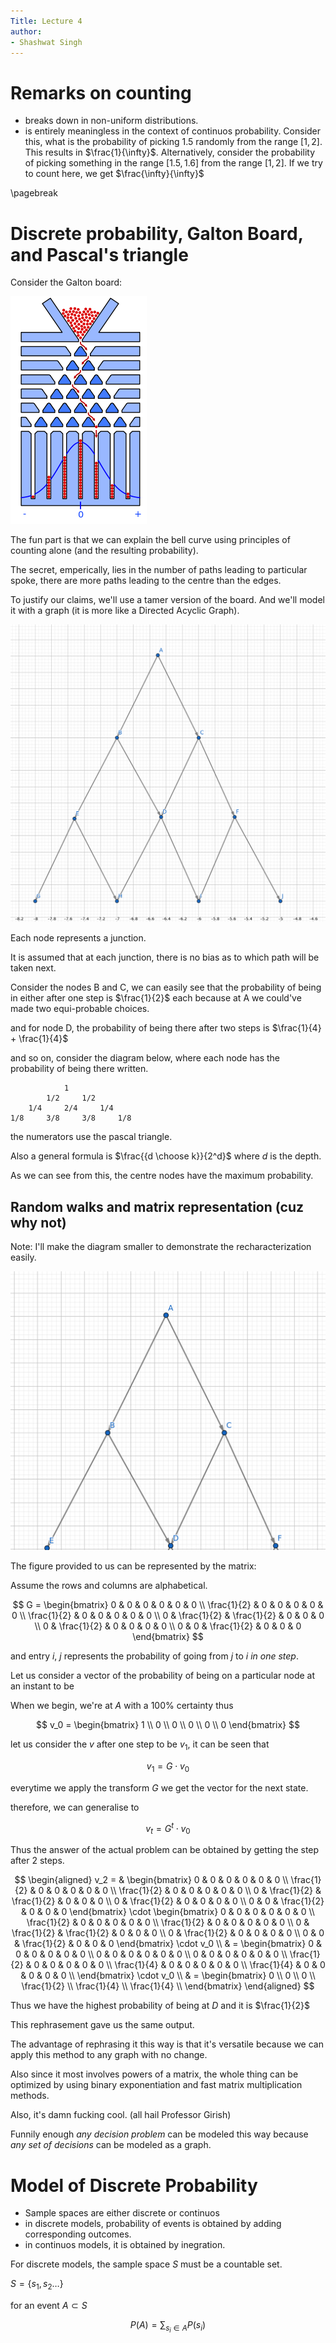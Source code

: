 ```yaml
---
Title: Lecture 4
author: 
- Shashwat Singh
---
```


# Remarks  on counting 

- breaks down in non-uniform distributions.
- is entirely meaningless in the context of continuos probability.
    Consider this, what is the probability of picking $1.5$ randomly from the range $[1, 2]$. This results in $\frac{1}{\infty}$.
    Alternatively, consider the probability of picking something in the range $[1.5, 1.6]$ from the range $[1, 2]$. If we try to count here, we get $\frac{\infty}{\infty}$

\pagebreak
# Discrete probability, Galton Board, and Pascal's triangle

Consider the Galton board:

![Galton Board Image](./galton-board.png)

The fun part is that we can explain the bell curve using principles of counting alone (and the resulting probability).

The secret, emperically, lies in the number of paths leading to particular spoke, there are more paths leading to the centre than the edges.

To justify our claims, we'll use a tamer version of the board.
And we'll model it with a graph (it is more like a Directed Acyclic Graph).

![Graph Representation](./graph_rep.png)

Each node represents a junction.

It is assumed that at each junction, there is no bias as to which path will be taken next.

Consider the nodes B and C, we can easily see that the probability of being in either after one step is $\frac{1}{2}$ each because at A we could've made two equi-probable choices.

and for node D, the probability of being there after two steps is $\frac{1}{4} + \frac{1}{4}$

and so on, consider the diagram below, where each node has the probability of being there written.

```
            1
        1/2     1/2
    1/4     2/4     1/4
1/8     3/8     3/8     1/8 
```

the numerators use the pascal triangle.

Also a general formula is $\frac{{d \choose k}}{2^d}$ where $d$ is the depth.

As we can see from this, the centre nodes have the maximum probability.

## Random walks and matrix representation (cuz why not)

Note: I'll make the diagram smaller to demonstrate the recharacterization easily.

![Smaller representation](./graph_rep_smaller.png)

The figure provided to us can be represented by the matrix:

Assume the rows and columns are alphabetical.

$$
G = 
\begin{bmatrix}
    0 & 0 & 0 & 0 & 0 & 0 \\
    \frac{1}{2} & 0 & 0 & 0 & 0 & 0  \\
    \frac{1}{2} & 0 & 0 & 0 & 0 & 0  \\
    0 & \frac{1}{2} & \frac{1}{2} & 0 & 0 & 0  \\
    0 & \frac{1}{2} & 0 & 0 & 0 & 0  \\
    0 & 0 & \frac{1}{2} & 0 & 0 & 0  
\end{bmatrix}
$$

and entry $i,\ j$ represents the probability of going from $j$ to $i$ _in one step_.

Let us consider a vector of the probability of being on a particular node at an instant to be

When we begin, we're at $A$ with a 100\% certainty thus 

$$
v_0 = 
\begin{bmatrix}
    1 \\
    0 \\
    0 \\
    0 \\
    0 \\
    0 
\end{bmatrix}
$$

let us consider the $v$ after one step to be $v_1$, it can be seen that 

$$
v_1 = G \cdot v_0
$$

everytime we apply the transform $G$ we get the vector for the next state.

therefore, we can generalise to 

$$
v_t = G^t \cdot v_0
$$

Thus the answer of the actual problem can be obtained by getting the step after $2$ steps.

$$
\begin{aligned}
    v_2 = &
    \begin{bmatrix}
        0 & 0 & 0 & 0 & 0 & 0 \\
        \frac{1}{2} & 0 & 0 & 0 & 0 & 0  \\
        \frac{1}{2} & 0 & 0 & 0 & 0 & 0  \\
        0 & \frac{1}{2} & \frac{1}{2} & 0 & 0 & 0  \\
        0 & \frac{1}{2} & 0 & 0 & 0 & 0  \\
        0 & 0 & \frac{1}{2} & 0 & 0 & 0  
    \end{bmatrix}
    \cdot 
    \begin{bmatrix}
        0 & 0 & 0 & 0 & 0 & 0 \\
        \frac{1}{2} & 0 & 0 & 0 & 0 & 0  \\
        \frac{1}{2} & 0 & 0 & 0 & 0 & 0  \\
        0 & \frac{1}{2} & \frac{1}{2} & 0 & 0 & 0  \\
        0 & \frac{1}{2} & 0 & 0 & 0 & 0  \\
        0 & 0 & \frac{1}{2} & 0 & 0 & 0  
    \end{bmatrix}
    \cdot 
    v_0 \\
    & = 
    \begin{bmatrix}
        0 & 0 & 0 & 0 & 0 & 0 \\
        0 & 0 & 0 & 0 & 0 & 0 \\
        0 & 0 & 0 & 0 & 0 & 0 \\
        \frac{1}{2} & 0 & 0 & 0 & 0 & 0 \\
        \frac{1}{4} & 0 & 0 & 0 & 0 & 0 \\
        \frac{1}{4} & 0 & 0 & 0 & 0 & 0 \\
    \end{bmatrix}
    \cdot
    v_0 \\
    & = 
    \begin{bmatrix}
        0 \\
        0 \\
        0 \\
        \frac{1}{2} \\
        \frac{1}{4} \\
        \frac{1}{4} \\
    \end{bmatrix}
\end{aligned}
$$


Thus we have the highest probability of being at $D$ and it is $\frac{1}{2}$

This rephrasement gave us the same output.

The advantage of rephrasing it this way is that it's versatile because we can apply this method to any graph with no change.

Also since it most involves powers of a matrix, the whole thing can be optimized by using binary exponentiation and fast matrix multiplication methods.


Also, it's damn fucking cool. (all hail Professor Girish)

Funnily enough _any decision problem_ can be modeled this way because _any set of decisions_ can be modeled as a graph.



# Model of Discrete Probability 

- Sample spaces are either discrete or continuos
- in discrete models, probability of events is obtained by adding corresponding outcomes.
- in continuos models, it is obtained by inegration.

For discrete models, the sample space $S$ must be a countable set.

$S = \{s_1, s_2 \dots \}$

for an event $A \subset S$

$$
P(A) = \sum _{s_i \in A} P(s_i)
$$


